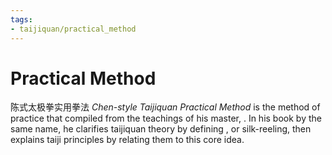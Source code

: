 ```yaml
---
tags:
- taijiquan/practical_method
---
```


# Practical Method

陈式太极拳实用拳法 *Chen-style Taijiquan Practical Method* is the method of practice that <hongjunsheng> compiled from the teachings of his master, <chenfake>.
In his book by the same name, he clarifies taijiquan theory by defining <chanfa>, or silk-reeling, then explains taiji principles by relating them to this core idea.
